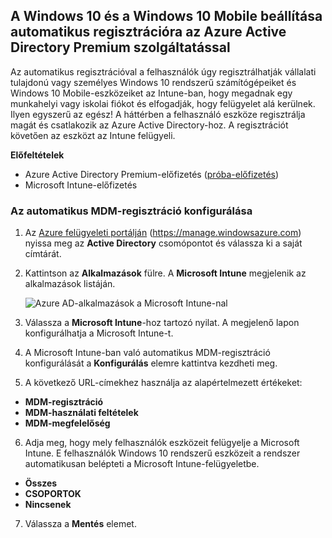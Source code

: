 ## <a name="set-up-windows-10-and-windows-10-mobile-automatic-enrollment-with-azure-active-directory-premium"></a>A Windows 10 és a Windows 10 Mobile beállítása automatikus regisztrációra az Azure Active Directory Premium szolgáltatással

Az automatikus regisztrációval a felhasználók úgy regisztrálhatják vállalati tulajdonú vagy személyes Windows 10 rendszerű számítógépeiket és Windows 10 Mobile-eszközeiket az Intune-ban, hogy megadnak egy munkahelyi vagy iskolai fiókot és elfogadják, hogy felügyelet alá kerülnek. Ilyen egyszerű az egész! A háttérben a felhasználó eszköze regisztrálja magát és csatlakozik az Azure Active Directory-hoz. A regisztrációt követően az eszközt az Intune felügyeli.

**Előfeltételek**
- Azure Active Directory Premium-előfizetés ([próba-előfizetés](http://go.microsoft.com/fwlink/?LinkID=816845))
- Microsoft Intune-előfizetés


### <a name="configure-automatic-mdm-enrollment"></a>Az automatikus MDM-regisztráció konfigurálása

1. Az [Azure felügyeleti portálján](https://portal.azure.com) (https://manage.windowsazure.com) nyissa meg az **Active Directory** csomópontot és válassza ki a saját címtárát.

2. Kattintson az **Alkalmazások** fülre. A **Microsoft Intune** megjelenik az alkalmazások listáján.

    ![Azure AD-alkalmazások a Microsoft Intune-nal](../media/aad-intune-app.png)

3. Válassza a **Microsoft Intune**-hoz tartozó nyilat. A megjelenő lapon konfigurálhatja a Microsoft Intune-t.

4. A Microsoft Intune-ban való automatikus MDM-regisztráció konfigurálását a **Konfigurálás** elemre kattintva kezdheti meg.

5. A következő URL-címekhez használja az alapértelmezett értékeket:

  - **MDM-regisztráció**
  - **MDM-használati feltételek** 
  - **MDM-megfelelőség**

6.  Adja meg, hogy mely felhasználók eszközeit felügyelje a Microsoft Intune. E felhasználók Windows 10 rendszerű eszközeit a rendszer automatikusan belépteti a Microsoft Intune-felügyeletbe.

  - **Összes**
  - **CSOPORTOK**
  - **Nincsenek**

7. Válassza a **Mentés** elemet.
